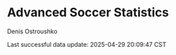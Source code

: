 # Advanced Soccer Statistics
Denis Ostroushko

<!-- gfm -->

Last successful data update: 2025-04-29 20:09:47 CST
